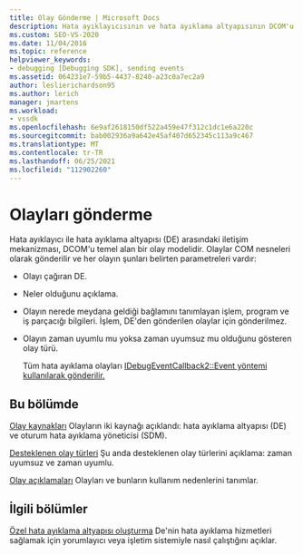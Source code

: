 ```yaml
---
title: Olay Gönderme | Microsoft Docs
description: Hata ayıklayıcısının ve hata ayıklama altyapısının DCOM'u temel alan bir olay modelini nasıl kullanabileceğini öğrenin. Olaylar COM nesneleri olarak gönderilir.
ms.custom: SEO-VS-2020
ms.date: 11/04/2016
ms.topic: reference
helpviewer_keywords:
- debugging [Debugging SDK], sending events
ms.assetid: 064231e7-59b5-4437-8240-a23c0a7ec2a9
author: leslierichardson95
ms.author: lerich
manager: jmartens
ms.workload:
- vssdk
ms.openlocfilehash: 6e9af2618150df522a459e47f312c1dc1e6a220c
ms.sourcegitcommit: bab002936a9a642e45af407d652345c113a9c467
ms.translationtype: MT
ms.contentlocale: tr-TR
ms.lasthandoff: 06/25/2021
ms.locfileid: "112902260"
---
```

# <a name="send-events"></a>Olayları gönderme
Hata ayıklayıcı ile hata ayıklama altyapısı (DE) arasındaki iletişim mekanizması, DCOM'u temel alan bir olay modelidir. Olaylar COM nesneleri olarak gönderilir ve her olayın şunları belirten parametreleri vardır:

- Olayı çağıran DE.

- Neler olduğunu açıklama.

- Olayın nerede meydana geldiği bağlamını tanımlayan işlem, program ve iş parçacığı bilgileri. İşlem, DE'den gönderilen olaylar için gönderilmez.

- Olayın zaman uyumlu mu yoksa zaman uyumsuz mu olduğunu gösteren olay türü.

  Tüm hata ayıklama olayları [IDebugEventCallback2::Event yöntemi kullanılarak gönderilir.](../../extensibility/debugger/reference/idebugeventcallback2-event.md)

## <a name="in-this-section"></a>Bu bölümde
 [Olay kaynakları](../../extensibility/debugger/event-sources-visual-studio-sdk.md) Olayların iki kaynağı açıklandı: hata ayıklama altyapısı (DE) ve oturum hata ayıklama yöneticisi (SDM).

 [Desteklenen olay türleri](../../extensibility/debugger/supported-event-types.md) Şu anda desteklenen olay türlerini açıklama: zaman uyumsuz ve zaman uyumlu.

 [Olay açıklamaları](../../extensibility/debugger/event-descriptions.md) Olayları ve bunların kullanım nedenlerini tanımlar.

## <a name="related-sections"></a>İlgili bölümler
 [Özel hata ayıklama altyapısı oluşturma](../../extensibility/debugger/creating-a-custom-debug-engine.md) De'nin hata ayıklama hizmetleri sağlamak için yorumlayıcı veya işletim sistemiyle nasıl çalıştığını açıklar.
